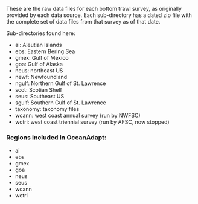 These are the raw data files for each bottom trawl survey, as originally provided by each data source. Each sub-directory has a dated zip file with the complete set of data files from that survey as of that date.

Sub-directories found here:
* ai: Aleutian Islands  
* ebs: Eastern Bering Sea  
* gmex: Gulf of Mexico  
* goa: Gulf of Alaska  
* neus: northeast US  
* newf: Newfoundland  
* ngulf: Northern Gulf of St. Lawrence  
* scot: Scotian Shelf  
* seus: Southeast US  
* sgulf: Southern Gulf of St. Lawrence  
* taxonomy: taxonomy files  
* wcann: west coast annual survey (run by NWFSC)  
* wctri: west coast triennial survey (run by AFSC, now stopped)  

### Regions included in OceanAdapt:
* ai
* ebs
* gmex
* goa
* neus
* seus
* wcann
* wctri
